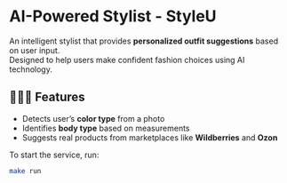 # AI-Powered Stylist - StyleU

An intelligent stylist that provides **personalized outfit suggestions** based on user input.  
Designed to help users make confident fashion choices using AI technology.

## 👩🏼‍💻 Features

-  Detects user’s **color type** from a photo  
-  Identifies **body type** based on measurements  
-  Suggests real products from marketplaces like **Wildberries** and **Ozon**

To start the service, run:

```bash
make run
